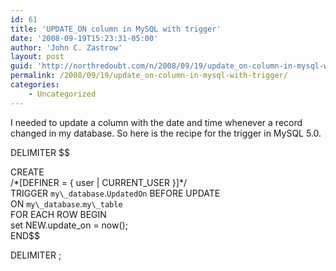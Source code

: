 ```yaml
---
id: 61
title: 'UPDATE_ON column in MySQL with trigger'
date: '2008-09-19T15:23:31-05:00'
author: 'John C. Zastrow'
layout: post
guid: 'http://northredoubt.com/n/2008/09/19/update_on-column-in-mysql-with-trigger/'
permalink: /2008/09/19/update_on-column-in-mysql-with-trigger/
categories:
    - Uncategorized
---
```


I needed to update a column with the date and time whenever a record changed in my database. So here is the recipe for the trigger in MySQL 5.0.

DELIMITER $$

CREATE  
 /\*\[DEFINER = { user | CURRENT\_USER }\]\*/  
 TRIGGER `my\_database`.`UpdatedOn` BEFORE UPDATE  
 ON `my\_database`.`my\_table`  
 FOR EACH ROW BEGIN  
set NEW.update\_on = now();  
 END$$

DELIMITER ;